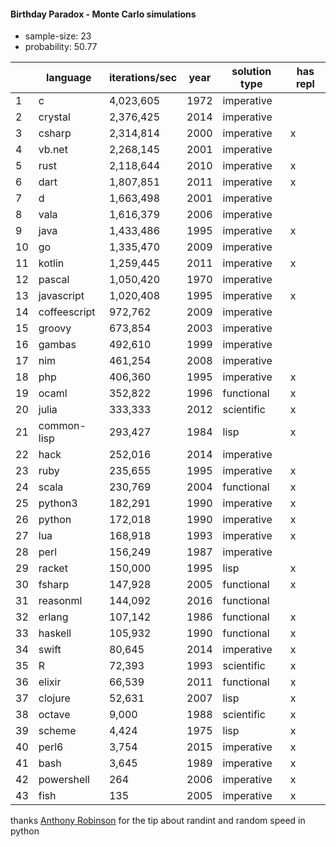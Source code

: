 #### Birthday Paradox - Monte Carlo simulations

* sample-size: 23
* probability: 50.77

| | language | iterations/sec | year | solution type | has repl |
|--| -- | -- | -- | -- | -- |
1|c|4,023,605|1972|imperative|
2|crystal|2,376,425|2014|imperative|
3|csharp|2,314,814|2000|imperative|x
4|vb.net|2,268,145|2001|imperative|
5|rust|2,118,644|2010|imperative|x
6|dart|1,807,851|2011|imperative|x
7|d|1,663,498|2001|imperative|
8|vala|1,616,379|2006|imperative|
9|java|1,433,486|1995|imperative|x
10|go|1,335,470|2009|imperative|
11|kotlin|1,259,445|2011|imperative|x
12|pascal|1,050,420|1970|imperative|
13|javascript|1,020,408|1995|imperative|x
14|coffeescript|972,762|2009|imperative|
15|groovy|673,854|2003|imperative|
16|gambas|492,610|1999|imperative|
17|nim|461,254|2008|imperative|
18|php|406,360|1995|imperative|x
19|ocaml|352,822|1996|functional|x
20|julia|333,333|2012|scientific|x
21|common-lisp|293,427|1984|lisp|x
22|hack|252,016|2014|imperative|
23|ruby|235,655|1995|imperative|x
24|scala|230,769|2004|functional|x
25|python3|182,291|1990|imperative|x
26|python|172,018|1990|imperative|x
27|lua|168,918|1993|imperative|x
28|perl|156,249|1987|imperative|
29|racket|150,000|1995|lisp|x
30|fsharp|147,928|2005|functional|x
31|reasonml|144,092|2016|functional|
32|erlang|107,142|1986|functional|x
33|haskell|105,932|1990|functional|x
34|swift|80,645|2014|imperative|x
35|R|72,393|1993|scientific|x
36|elixir|66,539|2011|functional|x
37|clojure|52,631|2007|lisp|x
38|octave|9,000|1988|scientific|x
39|scheme|4,424|1975|lisp|x
40|perl6|3,754|2015|imperative|x
41|bash|3,645|1989|imperative|x
42|powershell|264|2006|imperative|x
43|fish|135|2005|imperative|x

thanks [Anthony Robinson](https://github.com/anthonycrobinson) for the tip about randint and random speed in python
